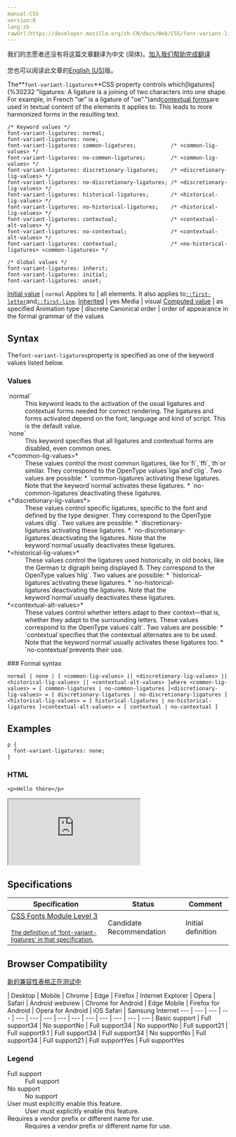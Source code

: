 ```yaml
---
manual:CSS
version:0
lang:zh
rawUrl:https://developer.mozilla.org/zh-CN/docs/Web/CSS/font-variant-ligatures
---
```




<bdi>我们的志愿者还没有将这篇文章翻译为<bdi>中文 (简体)</bdi>。[加入我们帮助完成翻译](%30231 "")<br></br>您也可以阅读此文章的[English (US)](%30120 "")版。</bdi>






The**`font-variant-ligatures`**CSS property controls which[ligatures](%30232 "ligatures: A ligature is a joining of two characters into one shape. For example, in French "œ" is a ligature of "oe".")and[contextual forms](%30233 "The definition of that term (contextual forms) has not been written yet; please consider contributing it!")are used in textual content of the elements it applies to. This leads to more harmonized forms in the resulting text.


```
/* Keyword values */
font-variant-ligatures: normal;
font-variant-ligatures: none;
font-variant-ligatures: common-ligatures;           /* <common-lig-values> */
font-variant-ligatures: no-common-ligatures;        /* <common-lig-values> */
font-variant-ligatures: discretionary-ligatures;    /* <discretionary-lig-values> */
font-variant-ligatures: no-discretionary-ligatures; /* <discretionary-lig-values> */
font-variant-ligatures: historical-ligatures;       /* <historical-lig-values> */
font-variant-ligatures: no-historical-ligatures;    /* <historical-lig-values> */
font-variant-ligatures: contextual;                 /* <contextual-alt-values> */
font-variant-ligatures: no-contextual;              /* <contextual-alt-values> */
font-variant-ligatures: contextual;                 /* <no-historical-ligatures> <common-ligatures> */

/* Global values */
font-variant-ligatures: inherit;
font-variant-ligatures: initial;
font-variant-ligatures: unset;
```

[Initial value](%28552 "") | `normal` 
Applies to | all elements. It also applies to[`::first-letter`](%28553 "The ::first-letter CSS pseudo-element applies styles to the first letter of the first line of a block-level element, but only when not preceded by other content (such as images or inline tables).")and[`::first-line`](%28554 "The ::first-line CSS pseudo-element applies styles to the first line of a block-level element."). 
[Inherited](%28555 "") | yes 
Media | visual 
[Computed value](%28556 "") | as specified 
Animation type | discrete 
Canonical order | order of appearance in the formal grammar of the values 


## Syntax<a name="Syntax"></a>


The`font-variant-ligatures`property is specified as one of the keyword values listed below.


### Values<a name="Values"></a>
<dl><dt id=''>`normal`</dt><dd>This keyword leads to the activation of the usual ligatures and contextual forms needed for correct rendering. The ligatures and forms activated depend on the font, language and kind of script. This is the default value.</dd><dt id=''>`none`</dt><dd>This keyword specifies that all ligatures and contextual forms are disabled, even common ones.</dd><dt id=''>&lt;*common-lig-values&gt;*</dt><dd>These values control the most common ligatures, like for`fi`,`ffi`,`th`or similar. They correspond to the OpenType values`liga`and`clig`. Two values are possible:
* `common-ligatures`activating these ligatures. Note that the keyword`normal`activates these ligatures.
* `no-common-ligatures`deactivating these ligatures.
</dd><dt id=''>&lt;*discretionary-lig-values*&gt;</dt><dd>These values control specific ligatures, specific to the font and defined by the type designer. They correspond to the OpenType values`dlig`. Two values are possible:
* `discretionary-ligatures`activating these ligatures.
* `no-discretionary-ligatures`deactivating the ligatures. Note that the keyword`normal`usually deactivates these ligatures.
</dd><dt id=''>*&lt;historical-lig-values&gt;*</dt><dd>These values control the ligatures used historically, in old books, like the German tz digraph being displayed ß. They correspond to the OpenType values`hlig`. Two values are possible:
* `historical-ligatures`activating these ligatures.
* `no-historical-ligatures`deactivating the ligatures. Note that the keyword`normal`usually deactivates these ligatures.
</dd><dt id=''>*&lt;contextual-alt-values&gt;*</dt><dd>These values control whether letters adapt to their context—that is, whether they adapt to the surrounding letters. These values correspond to the OpenType values`calt`. Two values are possible:
* `contextual`specifies that the contextual alternates are to be used. Note that the keyword`normal`usually activates these ligatures too.
* `no-contextual`prevents their use.
</dd></dl>
### Formal syntax<a name="Formal_syntax"></a>

```
normal | none | [ <common-lig-values> || <discretionary-lig-values> || <historical-lig-values> || <contextual-alt-values> ]where <common-lig-values> = [ common-ligatures | no-common-ligatures ]<discretionary-lig-values> = [ discretionary-ligatures | no-discretionary-ligatures ]<historical-lig-values> = [ historical-ligatures | no-historical-ligatures ]<contextual-alt-values> = [ contextual | no-contextual ]
```

## Examples<a name="Examples"></a>

```
p {
  font-variant-ligatures: none;
}
```

### HTML<a name="HTML"></a>

```
<p>Hello there</p> 
```






<iframe src='https://mdn.mozillademos.org/en-US/docs/Web/CSS/font-variant-ligatures$samples/Examples?revision=1391745' width='null' height='null'></iframe>



## Specifications<a name="Specifications"></a>

Specification | Status | Comment 
 ---  |  ---  |  ---  | 
[CSS Fonts Module Level 3<br></br><small>The definition of &#39;font-variant-ligatures&#39; in that specification.</small>](%30234 "") | Candidate Recommendation | Initial definition 


## Browser Compatibility<a name="Browser_Compatibility"></a>
[新的兼容性表格正在测试中<i></i>](%3360 "")

 | <abbr>Desktop<i></i></abbr> | <abbr>Mobile<i></i></abbr> 
 | <abbr>Chrome<i></i></abbr> | <abbr>Edge<i></i></abbr> | <abbr>Firefox<i></i></abbr> | <abbr>Internet Explorer<i></i></abbr> | <abbr>Opera<i></i></abbr> | <abbr>Safari<i></i></abbr> | <abbr>Android webview<i></i></abbr> | <abbr>Chrome for Android<i></i></abbr> | <abbr>Edge Mobile<i></i></abbr> | <abbr>Firefox for Android<i></i></abbr> | <abbr>Opera for Android<i></i></abbr> | <abbr>iOS Safari<i></i></abbr> | <abbr>Samsung Internet<i></i></abbr> 
 ---  |  ---  |  ---  |  ---  |  ---  |  ---  |  ---  |  ---  |  ---  |  ---  |  ---  |  ---  |  ---  |  ---  | 
Basic support | <abbr>Full support</abbr>34 | <abbr>No support</abbr>No | <abbr>Full support</abbr>34 | <abbr>No support</abbr>No | <abbr>Full support</abbr>21 | <abbr>Full support</abbr>9.1 | <abbr>Full support</abbr>34 | <abbr>Full support</abbr>34 | <abbr>No support</abbr>No | <abbr>Full support</abbr>34 | <abbr>Full support</abbr>21 | <abbr>Full support</abbr>Yes | <abbr>Full support</abbr>Yes 


### Legend<a name="Legend"></a>
<dl><dt id=''><abbr>Full support</abbr></dt><dd>Full support</dd><dt id=''><abbr>No support</abbr></dt><dd>No support</dd><dt id=''><abbr>User must explicitly enable this feature.<i></i></abbr></dt><dd>User must explicitly enable this feature.</dd><dt id=''><abbr>Requires a vendor prefix or different name for use.<i></i></abbr></dt><dd>Requires a vendor prefix or different name for use.</dd></dl>



